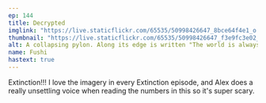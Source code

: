 ```yaml
---
ep: 144
title: Decrypted
imglink: "https://live.staticflickr.com/65535/50998426647_8bce64f4e1_o.jpg"
thumbnail: "https://live.staticflickr.com/65535/50998426647_f3e9fc3e02_q.jpg"
alt: A collapsing pylon. Along its edge is written "The world is always ending." Behind this, the background is filled with lines of the code from the numbers station, repeated several times.
name: Fushi
hastext: true
---
```

Extinction!!! I love the imagery in every Extinction episode, and Alex does a really unsettling voice when reading the numbers in this so it's super scary.